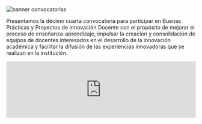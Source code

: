 ![banner convocatorias](https://eva3.utpl.edu.ec/pluginfile.php/1/theme_bcu/p3/1552258802/EVA%20%282%29.png)

Presentamos la décimo cuarta convocatoria para participar en Buenas Prácticas y Proyectos de Innovación Docente con el propósito de mejorar el proceso de enseñanza-aprendizaje, impulsar la creación y consolidación de equipos de docentes interesados en el desarrollo de la innovación académica y facilitar la difusión de las experiencias innovadoras que se realizan en la institución.

<iframe width="100%" src="https://www.youtube.com/embed/w9akIdgKMno" frameborder="0" allow="accelerometer; autoplay; encrypted-media; gyroscope; picture-in-picture" allowfullscreen></iframe>
